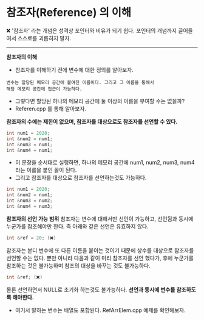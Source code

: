 참조자(Reference) 의 이해
========================
❌ '참조자' 라는 개념은 성격상 포인터와 비유가 되기 쉽다. 포인터의 개념까지 끌어들여서 스스로를 괴롭히지 말자.

---

**참조자의 이해**
 * 참조자를 이해하기 전에 변수에 대한 정의를 알아보자.
 ```
 변수는 할당된 메모리 공간에 붙여진 이름이다. 그리고 그 이름을 통해서
 해당 메모리 공간에 접근이 가능하다.
 ```
 * 그렇다면 할당된 하나의 메모리 공간에 둘 이상의 이름을 부여할 수는 없을까?
* Referen.cpp 를 통해 알아보자.

**참조자의 수에는 제한이 없으며, 참조자를 대상으로도 참조자를 선언할 수 있다.**
```C++
int num1 = 2020;
int &num2 = num1;
int &num3 = num1;
int &num4 = num1;
```
 * 이 문장을 순서대로 실행하면, 하나의 메모리 공간에 num1, num2, num3, num4 라는 이름을 붙인 꼴이 된다.
 * 그리고 참조자를 대상으로 참조자를 선언하는것도 가능하다.

```C++
int num1 = 2020;
int &num2 = num1;
int &num3 = num2;
int &num4 = num3;
```

**참조자의 선언 가능 범위**
참조자는 변수에 대해서만 선언이 가능하고, 선언됨과 동시에 누군가를 참조해야만 한다. 즉 아래와 같은 선언은 유효하지 않다.

```C++
int &ref = 20; (❌)
```

참조자는 본디 변수에 또 다른 이름을 붙이는 것이기 때문에 상수를 대상으로 참조자를 선언할 수는 없다. 뿐만 아니라 다음과 같이 미리 참조자를 선언 했다가, 후에 누군가를 참조하는 것은 불가능하며 참조의 대상을 바꾸는 것도 불가능하다.

```C++
int &ref; (❌)
```

물론 선언하면서 NULL로 초기화 하는것도 불가능하다. 
__선언과 동시에 변수를 참조하도록 해야한다.__
* 여기서 말하는 변수는 배열도 포함된다. RefArrElem.cpp 예제를 확인해보자.